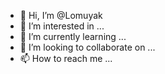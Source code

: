 - 👋 Hi, I’m @Lomuyak
- 👀 I’m interested in ...
- 🌱 I’m currently learning ...
- 💞️ I’m looking to collaborate on ...
- 📫 How to reach me ...

<!---
Lomuyak/Lomuyak is a ✨ special ✨ repository because its `README.md` (this file) appears on your GitHub profile.
You can click the Preview link to take a look at your changes.
--->
